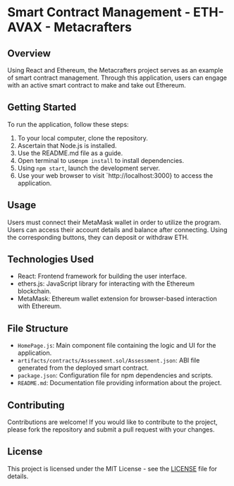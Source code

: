 # Smart Contract Management - ETH-AVAX - Metacrafters

## Overview
Using React and Ethereum, the Metacrafters project serves as an example of smart contract management. Through this application, users can engage with an active smart contract to make and take out Ethereum.

## Getting Started
To run the application, follow these steps:

1.  To your local computer, clone the repository.
2. Ascertain that Node.js is installed.
3. Use the README.md file as a guide.
4. Open terminal to use`npm install` to install dependencies.
5. Using `npm start`, launch the development server.
6.  Use your web browser to visit `http://localhost:3000} to access the application.

## Usage
Users must connect their MetaMask wallet in order to utilize the program. Users can access their account details and balance after connecting. Using the corresponding buttons, they can deposit or withdraw ETH.

## Technologies Used
- React: Frontend framework for building the user interface.
- ethers.js: JavaScript library for interacting with the Ethereum blockchain.
- MetaMask: Ethereum wallet extension for browser-based interaction with Ethereum.

## File Structure
- `HomePage.js`: Main component file containing the logic and UI for the application.
- `artifacts/contracts/Assessment.sol/Assessment.json`: ABI file generated from the deployed smart contract.
- `package.json`: Configuration file for npm dependencies and scripts.
- `README.md`: Documentation file providing information about the project.

## Contributing
Contributions are welcome! If you would like to contribute to the project, please fork the repository and submit a pull request with your changes.

## License
This project is licensed under the MIT License - see the [LICENSE](LICENSE) file for details.
